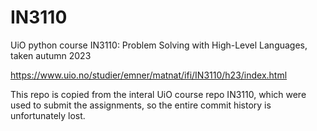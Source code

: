 # IN3110
UiO python course IN3110: Problem Solving with High-Level Languages, taken autumn 2023

https://www.uio.no/studier/emner/matnat/ifi/IN3110/h23/index.html

This repo is copied from the interal UiO course repo IN3110, which were used to submit the assignments, so the entire commit history is unfortunately lost.
